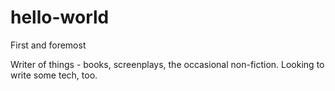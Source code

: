 # hello-world
First and foremost

Writer of things - books, screenplays, the occasional non-fiction.
Looking to write some tech, too.
